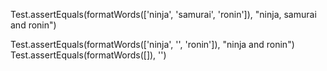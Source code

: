Test.assertEquals(formatWords(['ninja', 'samurai', 'ronin']),
 "ninja, samurai and ronin")
 
Test.assertEquals(formatWords(['ninja', '', 'ronin']), "ninja and ronin")
Test.assertEquals(formatWords([]), '')